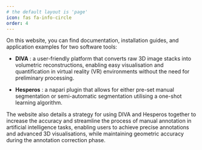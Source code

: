 ```yaml
---
# the default layout is 'page'
icon: fas fa-info-circle
order: 4
---
```


On this website, you can find documentation, installation guides, and application examples for two software tools:

- **DIVA** : a user-friendly platform that converts raw 3D image stacks into volumetric reconstructions, enabling easy visualisation and quantification in virtual reality (VR) environments without the need for preliminary processing.

- **Hesperos** : a napari plugin that allows for either pre-set manual segmentation or semi-automatic segmentation utilising a one-shot learning algorithm.

The website also details a strategy for using DIVA and Hesperos together to increase the accuracy and streamline the process of manual annotation in artificial intelligence tasks, enabling users to achieve precise annotations and advanced 3D visualisations, while maintaining geometric accuracy during the annotation correction phase.